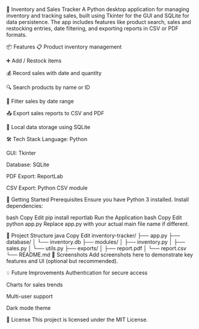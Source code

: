 🧾 Inventory and Sales Tracker
A Python desktop application for managing inventory and tracking sales, built using Tkinter for the GUI and SQLite for data persistence. The app includes features like product search, sales and restocking entries, date filtering, and exporting reports in CSV or PDF formats.

📦 Features
📋 Product inventory management

➕ Add / Restock items

💰 Record sales with date and quantity

🔍 Search products by name or ID

📅 Filter sales by date range

📤 Export sales reports to CSV and PDF

💾 Local data storage using SQLite

🛠 Tech Stack
Language: Python

GUI: Tkinter

Database: SQLite

PDF Export: ReportLab

CSV Export: Python CSV module

🚀 Getting Started
Prerequisites
Ensure you have Python 3 installed.
Install dependencies:

bash
Copy
Edit
pip install reportlab
Run the Application
bash
Copy
Edit
python app.py
Replace app.py with your actual main file name if different.

📁 Project Structure
java
Copy
Edit
inventory-tracker/
├── app.py
├── database/
│   └── inventory.db
├── modules/
│   ├── inventory.py
│   ├── sales.py
│   └── utils.py
├── exports/
│   ├── report.pdf
│   └── report.csv
└── README.md
📸 Screenshots
Add screenshots here to demonstrate key features and UI (optional but recommended).

💡 Future Improvements
Authentication for secure access

Charts for sales trends

Multi-user support

Dark mode theme

📜 License
This project is licensed under the MIT License.